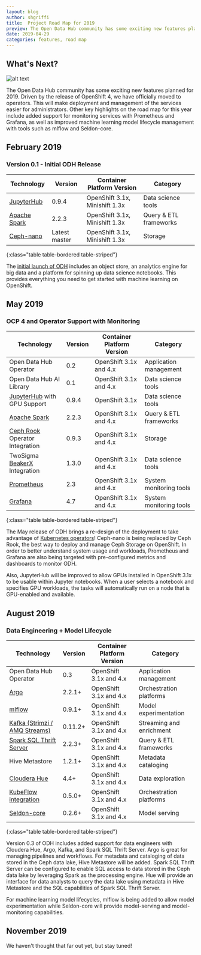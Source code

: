 ```yaml
---
layout: blog
author: shgriffi
title:  Project Road Map for 2019
preview: The Open Data Hub community has some exciting new features planned for 2019.  Driven by the release of OpenShift 4, we have officially moved to operators.  This will make deployment and management of the services easier for administrators.
date: 2019-04-29
categories: features, road map
---
```



What's Next?
------

![alt text](../../assets/img/posts/2019-04-29-project-road-map-for-2019/roadmap_2019.png "Open Data Hub Road Map - 2019")

The Open Data Hub community has some exciting new features planned for 2019.  Driven by the release of OpenShift 4, we have officially moved to operators.  This will make deployment and management of the services easier for administrators.  Other key highlights on the road map for this year include added support for monitoring services with Prometheus and Grafana, as well as improved machine learning model lifecycle management with tools such as mlflow and Seldon-core.

February 2019
------
### Version 0.1 - Initial ODH Release

| Technology | Version | Container Platform Version | Category |
|--|--|--|--|
| [JupyterHub](https://jupyter.org/hub) | 0.9.4 | OpenShift 3.1x, Minishift 1.3x | Data science tools |
| [Apache Spark](http://spark.apache.org/) | 2.2.3 | OpenShift 3.1x, Minishift 1.3x | Query & ETL frameworks |
| [Ceph-nano](https://github.com/ceph/cn) | Latest master | OpenShift 3.1x, Minishift 1.3x | Storage |
{:class="table table-bordered table-striped"}

The [initial launch of ODH](https://gitlab.com/opendatahub/jupyterhub-ansible) includes an object store, an analytics engine for big data and a platform for spinning up data science notebooks.  This provides everything you need to get started with machine learning on OpenShift.

May 2019
------
### OCP 4 and Operator Support with Monitoring

| Technology | Version | Container Platform Version | Category |
|--|--|--|--|
| Open Data Hub Operator | 0.2 | OpenShift 3.1x and 4.x | Application management |
| Open Data Hub AI Library | 0.1 | OpenShift 3.1x and 4.x | Data science tools |
| [JupyterHub](https://jupyter.org/hub) with GPU Support | 0.9.4 | OpenShift 3.1x | Data science tools |
| [Apache Spark](http://spark.apache.org/) | 2.2.3 | OpenShift 3.1x and 4.x | Query & ETL frameworks |
| [Ceph Rook](https://rook.io/docs/rook/v0.8/ceph-quickstart.html) Operator Integration | 0.9.3 | OpenShift 3.1x and 4.x | Storage |
| TwoSigma [BeakerX](http://beakerx.com/) Integration | 1.3.0 | OpenShift 3.1x and 4.x | Data science tools |
| [Prometheus](https://prometheus.io/) | 2.3 | OpenShift 3.1x and 4.x | System monitoring tools |
| [Grafana](https://grafana.com/) | 4.7 | OpenShift 3.1x and 4.x | System monitoring tools |
{:class="table table-bordered table-striped"}

The May release of ODH brings a re-design of the deployment to take advantage of [Kubernetes operators](https://blog.openshift.com/introducing-the-operator-framework/)!  Ceph-nano is being replaced by Ceph Rook, the best way to deploy and manage Ceph Storage on OpenShift.  In order to better understand system usage and workloads, Prometheus and Grafana are also being targeted with pre-configured metrics and dashboards to monitor ODH.

Also, JupyterHub will be improved to allow GPUs installed in OpenShift 3.1x to be usable within Jupyter notebooks.  When a user selects a notebook and specifies GPU workloads, the tasks will automatically run on a node that is GPU-enabled and available.

August 2019
------
### Data Engineering + Model Lifecycle

| Technology | Version | Container Platform Version | Category |
|--|--|--|--|
| Open Data Hub Operator | 0.3 | OpenShift 3.1x and 4.x | Application management |
| [Argo](https://argoproj.github.io/argo/) | 2.2.1+ | OpenShift 3.1x and 4.x | Orchestration platforms |
| [mlflow](https://mlflow.org/) | 0.9.1+ | OpenShift 3.1x and 4.x | Model experimentation |
| [Kafka (Strimzi / AMQ Streams)](https://strimzi.io/) | 0.11.2+ | OpenShift 3.1x and 4.x | Streaming and enrichment |
| [Spark SQL Thrift Server](https://spark.apache.org/docs/latest/sql-distributed-sql-engine.html#running-the-thrift-jdbcodbc-server) | 2.2.3+ | OpenShift 3.1x and 4.x | Query & ETL frameworks |
| Hive Metastore | 1.2.1+ | OpenShift 3.1x and 4.x | Metadata cataloging |
| [Cloudera Hue](http://gethue.com/) | 4.4+ | OpenShift 3.1x and 4.x | Data exploration |
| [KubeFlow integration](https://www.kubeflow.org/) | 0.5.0+ | OpenShift 3.1x and 4.x | Orchestration platforms |
| [Seldon-core](https://www.seldon.io/open-source/) | 0.2.6+ | OpenShift 3.1x and 4.x | Model serving |
{:class="table table-bordered table-striped"}

Version 0.3 of ODH includes added support for data engineers with Cloudera Hue, Argo, Kafka, and Spark SQL Thrift Server.  Argo is great for managing pipelines and workflows.  For metadata and cataloging of data stored in the Ceph data lake, Hive Metastore will be added.  Spark SQL Thrift Server can be configured to enable SQL access to data stored in the Ceph data lake by leveraging Spark as the processing engine.  Hue will provide an interface for data analysts to query the data lake using metadata in Hive Metastore and the SQL capabilities of Spark SQL Thrift Server.

For machine learning model lifecycles, mlflow is being added to allow model experimentation while Seldon-core will provide model-serving and model-monitoring capabilities.

November 2019
------

We haven't thought that far out yet, but stay tuned!
